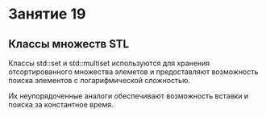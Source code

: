 # Занятие 19

## Классы множеств STL

Классы std::set и std::multiset используются для хранения отсортированного
множества элеметов и предоставляют возможность поиска элементов с
логарифмической сложностью.

Их неупорядоченные аналоги обеспечивают возможность вставки и поиска за
константное время.
